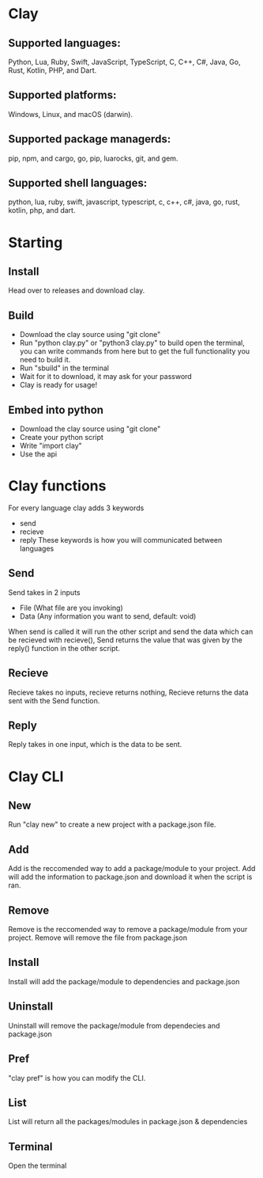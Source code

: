 # Clay
## Supported languages: 
Python, Lua, Ruby, Swift, JavaScript, TypeScript, C, C++, C#, Java, Go, Rust, Kotlin, PHP, and Dart.
## Supported platforms: 
Windows, Linux, and macOS (darwin).
## Supported package managerds: 
pip, npm, and cargo, go, pip, luarocks, git, and gem.
## Supported shell languages: 
python, lua, ruby, swift, javascript, typescript, c, c++, c#, java, go, rust, kotlin, php, and dart.

# Starting
## Install
Head over to releases and download clay.
## Build
- Download the clay source using "git clone"
- Run "python clay.py" or "python3 clay.py" to build open the terminal, you can write commands from here but to get the full functionality you need to build it.
- Run "sbuild" in the terminal
- Wait for it to download, it may ask for your password
- Clay is ready for usage! 
## Embed into python
- Download the clay source using "git clone"
- Create your python script
- Write "import clay"
- Use the api

# Clay functions
For every language clay adds 3 keywords
- send
- recieve
- reply
These keywords is how you will communicated between languages

## Send
Send takes in 2 inputs
- File (What file are you invoking)
- Data (Any information you want to send, default: void)

When send is called it will run the other script and send the data which can be recieved with recieve(), Send returns the value that was given by the reply() function in the other script.

## Recieve
Recieve takes no inputs, recieve returns nothing, Recieve returns the data sent with the Send function.

## Reply
Reply takes in one input, which is the data to be sent.

# Clay CLI 
## New
Run "clay new" to create a new project with a package.json file.
## Add
Add is the reccomended way to add a package/module to your project. Add will add the information to package.json and download it when the script is ran. 
## Remove
Remove is the reccomended way to remove a package/module from your project. Remove will remove the file from package.json
## Install
Install will add the package/module to dependencies and package.json
## Uninstall
Uninstall will remove the package/module from dependecies and package.json
## Pref
"clay pref" is how you can modify the CLI.
## List
List will return all the packages/modules in package.json & dependencies
## Terminal
Open the terminal